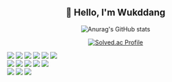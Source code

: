 <div align="center">

## 🙌 Hello, I'm Wukddang

![Anurag's GitHub stats](https://github-readme-stats.vercel.app/api?username=wukdddang&show_icons=true&theme=radical)

[![Solved.ac Profile](http://mazassumnida.wtf/api/generate_badge?boj=wukddang)](https://solved.ac/wukkdang)<br/>
</div>

<div align="left">
<img src="https://img.shields.io/badge/-html5-E34F26?logo=html5&logoColor=white&style=plastic" />
<img src="https://img.shields.io/badge/-css3-1572B6?logo=css3&logoColor=white&style=plastic" />
<img src="https://img.shields.io/badge/-javascript-F7DF1E?logo=javascript&logoColor=black&style=plastic" />
<img src="https://img.shields.io/badge/-typescript-3178C6?logo=typescript&logoColor=white&style=plastic" />
<img src="https://img.shields.io/badge/-ReactJs-61DAFB?logo=react&logoColor=white&style=plastic" />
<img src="https://img.shields.io/badge/-NextJs-000000?logo=next.js&logoColor=white&style=plastic" />
<br/>
<img src="https://img.shields.io/badge/-vitest-6E9F18?logo=vitest&logoColor=white&style=plastic" />
<img src="https://img.shields.io/badge/-testing library-E33332?logo=testing-library&logoColor=white&style=plastic" />
<img src="https://img.shields.io/badge/-mock service worker-FF6A33?logo=mock service worker&logoColor=white&style=plastic" />
<img src="https://img.shields.io/badge/-leaflet-199900?logo=leaflet&logoColor=white&style=plastic" />
<img src="https://img.shields.io/badge/-figma-F24E1E?logo=figma&logoColor=white&style=plastic" />
<br/>

<img src="https://img.shields.io/badge/-nodejs-339933?logo=node.js&logoColor=white&style=plastic" />
<img src="https://img.shields.io/badge/-mongodb-47A248.svg?logo=mongodb&logoColor=white&style=plastic" />
<img src="https://img.shields.io/badge/-docker-0db7ed?logo=docker&logoColor=white&style=plastic" />


</div>
